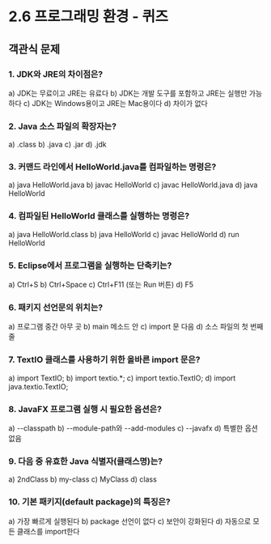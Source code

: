 # 2.6 프로그래밍 환경 - 퀴즈

## 객관식 문제

### 1. JDK와 JRE의 차이점은?
a) JDK는 무료이고 JRE는 유료다
b) JDK는 개발 도구를 포함하고 JRE는 실행만 가능하다
c) JDK는 Windows용이고 JRE는 Mac용이다
d) 차이가 없다

### 2. Java 소스 파일의 확장자는?
a) .class
b) .java
c) .jar
d) .jdk

### 3. 커맨드 라인에서 HelloWorld.java를 컴파일하는 명령은?
a) java HelloWorld.java
b) javac HelloWorld
c) javac HelloWorld.java
d) java HelloWorld

### 4. 컴파일된 HelloWorld 클래스를 실행하는 명령은?
a) java HelloWorld.class
b) java HelloWorld
c) javac HelloWorld
d) run HelloWorld

### 5. Eclipse에서 프로그램을 실행하는 단축키는?
a) Ctrl+S
b) Ctrl+Space
c) Ctrl+F11 (또는 Run 버튼)
d) F5

### 6. 패키지 선언문의 위치는?
a) 프로그램 중간 아무 곳
b) main 메소드 안
c) import 문 다음
d) 소스 파일의 첫 번째 줄

### 7. TextIO 클래스를 사용하기 위한 올바른 import 문은?
a) import TextIO;
b) import textio.*;
c) import textio.TextIO;
d) import java.textio.TextIO;

### 8. JavaFX 프로그램 실행 시 필요한 옵션은?
a) --classpath
b) --module-path와 --add-modules
c) --javafx
d) 특별한 옵션 없음

### 9. 다음 중 유효한 Java 식별자(클래스명)는?
a) 2ndClass
b) my-class
c) MyClass
d) class

### 10. 기본 패키지(default package)의 특징은?
a) 가장 빠르게 실행된다
b) package 선언이 없다
c) 보안이 강화된다
d) 자동으로 모든 클래스를 import한다

